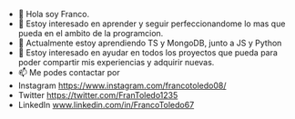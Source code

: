 - 👋 Hola soy Franco.
- 👀 Estoy interesado en aprender y seguir perfeccionandome lo mas que pueda en el ambito de la programcion. 
- 🌱 Actualmente estoy aprendiendo TS y MongoDB, junto a JS y Python
- 💞️ Estoy interesado en ayudar en todos los proyectos que pueda para poder compartir mis experiencias y adquirir nuevas.
- 📫 Me podes contactar por 
- Instagram https://www.instagram.com/francotoledo08/
- Twitter https://twitter.com/FranToledo1235
- LinkedIn www.linkedin.com/in/FrancoToledo67
